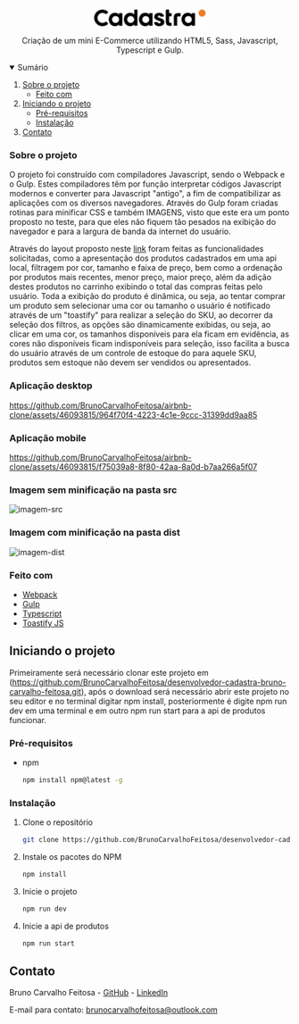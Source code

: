 <!-- PROJECT LOGO -->
<br />
<p align="center">
  <a href="https://cadastra.com/pt-br">
    <img src="src\img\logo.png" alt="Logo" width="200" weight="200" />
  </a>

  <p align="center">
     Criação de um mini E-Commerce utilizando HTML5, Sass, Javascript, Typescript e Gulp.
  </p>
</p>

<!-- TABLE OF CONTENTS -->
<details open="open">
  <summary>Sumário</summary>
  <ol>
    <li>
      <a href="#sobre-o-projeto">Sobre o projeto</a>
      <ul>
        <li><a href="#feito-com">Feito com</a></li>
      </ul>
    </li>
    <li>
      <a href="#iniciando-o-projeto">Iniciando o projeto</a>
      <ul>
        <li><a href="#pré-requisitos">Pré-requisitos</a></li>
        <li><a href="#instalação">Instalação</a></li>
      </ul>
    </li>
    <li><a href="#contato">Contato</a></li>
  </ol>
</details>

<!-- ABOUT THE PROJECT -->
### Sobre o projeto
O projeto foi construído com compiladores Javascript, sendo o Webpack e o Gulp. Estes compiladores têm por função interpretar códigos Javascript modernos e converter para Javascript "antigo", a fim de compatibilizar as aplicações com os diversos navegadores. Através do Gulp foram criadas rotinas para minificar CSS e também IMAGENS, visto que este era um ponto proposto no teste, para que eles não fiquem tão pesados na exibição do navegador e para a largura de banda da internet do usuário.

Através do layout proposto neste [link](https://www.figma.com/file/Z5RCG3Ewzwm7XIPuhMUsBZ/Desafio-Cadastra) foram feitas as funcionalidades solicitadas, como a apresentação dos produtos cadastrados em uma api local, filtragem por cor, tamanho e faixa de preço, bem como a ordenação por produtos mais recentes, menor preço, maior preço, além da adição destes produtos no carrinho exibindo o total das compras feitas pelo usuário. Toda a exibição do produto é dinâmica, ou seja, ao tentar comprar um produto sem selecionar uma cor ou tamanho o usuário é notificado através de um "toastify" para realizar a seleção do SKU, ao decorrer da seleção dos filtros, as opções são dinamicamente exibidas, ou seja, ao clicar em uma cor, os tamanhos disponíveis para ela ficam em evidência, as cores não disponíveis ficam indisponíveis para seleção, isso facilita a busca do usuário através de um controle de estoque do para aquele SKU, produtos sem estoque não devem ser vendidos ou apresentados.

### Aplicação desktop

https://github.com/BrunoCarvalhoFeitosa/airbnb-clone/assets/46093815/964f70f4-4223-4c1e-9ccc-31399dd9aa85

### Aplicação mobile

https://github.com/BrunoCarvalhoFeitosa/airbnb-clone/assets/46093815/f75039a8-8f80-42aa-8a0d-b7aa266a5f07

### Imagem sem minificação na pasta src
![imagem-src](https://github.com/BrunoCarvalhoFeitosa/airbnb-clone/assets/46093815/81e270c5-9bfe-4e50-b6bc-d3073534f2f5)

### Imagem com minificação na pasta dist
![imagem-dist](https://github.com/BrunoCarvalhoFeitosa/airbnb-clone/assets/46093815/f2f0507d-19d8-419e-8452-785e525bec82)

### Feito com

* [Webpack](https://webpack.js.org)
* [Gulp](https://gulpjs.com)
* [Typescript](https://www.typescriptlang.org)
* [Toastify JS](https://apvarun.github.io/toastify-js/)

<!-- GETTING STARTED -->
## Iniciando o projeto

Primeiramente será necessário clonar este projeto em (https://github.com/BrunoCarvalhoFeitosa/desenvolvedor-cadastra-bruno-carvalho-feitosa.git), após o download será necessário abrir este projeto no seu editor e no terminal digitar npm install, posteriormente é digite npm run dev em uma terminal e em outro npm run start para a api de produtos funcionar.

### Pré-requisitos

* npm
  ```sh
  npm install npm@latest -g
  ```

### Instalação

1. Clone o repositório
   ```sh
   git clone https://github.com/BrunoCarvalhoFeitosa/desenvolvedor-cadastra-bruno-carvalho-feitosa.git
   ```
2. Instale os pacotes do NPM
   ```sh
   npm install
   ```
   
3. Inicie o projeto
   ```sh
   npm run dev
   ```

4. Inicie a api de produtos
   ```sh
   npm run start
   ```

<!-- CONTACT -->
## Contato

Bruno Carvalho Feitosa - [GitHub](https://github.com/BrunoCarvalhoFeitosa) - [LinkedIn](https://www.linkedin.com/in/bruno-carvalho-feitosa/)

E-mail para contato: brunocarvalhofeitosa@outlook.com
